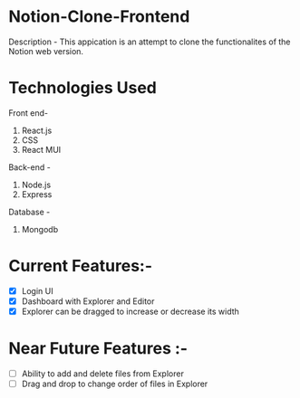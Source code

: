 # Notion-Clone-Frontend

Description -
This appication is an attempt to clone the functionalites of the Notion web version.
# Technologies Used

Front end-
1. React.js
2. CSS
3. React MUI

Back-end -
1. Node.js
2. Express

Database - 
1. Mongodb

# Current Features:- 
- [x] Login UI
- [x] Dashboard with Explorer and Editor 
- [x] Explorer can be dragged to increase or decrease its width

# Near Future Features :-
- [ ] Ability to add and delete files from Explorer
- [ ] Drag and drop to change order of files in Explorer
